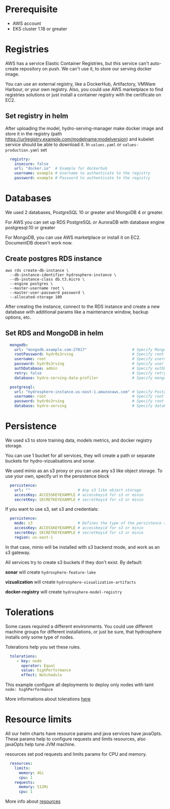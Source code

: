 # Prerequisite

* AWS account
* EKS cluster 1.18 or greater

# Registries

AWS has a service Elastic Container Registries, but this service can't auto-create repository on push. We can't use it, to store our serving docker image.

You can use an external registry, like a DockerHub, Artifactory, VMWare Harbour, or your own registry. Also, you could use AWS marketplace to find registries solutions or just install a container registry with the certificate on EC2.

## Set registry in helm

After uploading the model, hydro-serving-manager make docker image and store it in the registry (path https://urlregistry.example.com/modelname:modelversion) and kubelet service should be able to download it.
In `values.yaml` or `values-production.yaml` set

```yaml
  registry:
    insecure: false
    url: "docker.io"  # Example for dockerhub
    username: example # Username to authenticate to the registry 
    password: example # Password to authenticate to the registry
```

# Databases

We used 2 databases, PostgreSQL 10 or greater and MongoDB 4 or greater.

For AWS you can set up RDS PostgreSQL or AuroraDB with database engine postgresql:10 or greater

For MongoDB, you can use AWS marketplace or install it on EC2. DocumentDB doesn't work now.

## Create postgres RDS instance
```Shell
aws rds create-db-instance \ 
  --db-instance-identifier hydrosphere-instance \
  --db-instance-class db.t3.micro \
  --engine postgres \
  --master-username root \
  --master-user-password password \
  --allocated-storage 100
```

After creating the instance, connect to the RDS instance and create a new database with additional params like a maintenance window, backup options, etc.
## Set RDS and MongoDB in helm

```yaml
  mongodb:
    url: "mongodb.example.com:27017"                    # Specify MongoDB connection string if you want to use an external MongoDB instance. 
    rootPassword: hydr0s3rving                          # Specify root password
    username: root                                      # Specify username
    password: hydr0s3rving                              # Specify user password
    authDatabase: admin                                 # Specify authDatabase
    retry: false                                        # Specify retry options if it's required
    database: hydro-serving-data-profiler               # Specify mongoDB database

  postgresql:
    url: "hydrosphere-instance.us-east-1.amazonaws.com" # Specify Postgresql connection string if you want to use an external Postgresql instance. 
    username: root                                      # Specify root username
    password: hydr0s3rving                              # Specify root password
    database: hydro-serving                             # Specify database name

```

# Persistence

We used s3 to store training data, models metrics, and docker registry storage.

You can use 1 bucket for all services, they will create a path or separate buckets for hydro-vizualisations and sonar.

We used minio as an s3 proxy or you can use any s3 like object storage. To use your own, specify url in the persistence block

```yaml
  persistence:
    url: ""                     # Any s3 like object storage
    accessKey: ACCESSKEYEXAMPLE # accesskeyid for s3 or minio
    secretKey: SECRETKEYEXAMPLE # secretkeyid for s3 or minio
```

If you want to use s3, set s3 and credentials:

```yaml
  persistence:
    mode: s3                    # Defines the type of the persistence storage. Valid options are "s3" and "minio".
    accessKey: ACCESSKEYEXAMPLE # accesskeyid for s3 or minio
    secretKey: SECRETKEYEXAMPLE # secretkeyid for s3 or minio
    region: us-east-1
```

In that case, minio will be installed with s3 backend mode, and work as an s3 gateway.

All services try to create s3 buckets if they don't exist. By default:

<b>sonar</b> will create `hydrosphere-feature-lake`

<b>vizualization</b> will create `hydrosphere-visualization-artifacts`

<b>docker-registry</b> will create `hydrosphere-model-registry`

# Tolerations

Some cases required a different environments. You could use different machine groups for different installations, or just be sure, that hydrosphere installs only some type of nodes.

Tolerations help you set these rules.

```yaml
  tolerations:
     - key: node
       operator: Equal
       value: highPerformance
       effect: NoSchedule  
```

This example configure all deployments to deploy only nodes with taint `node: highPerformance`

More informations about tolerations [here](https://kubernetes.io/docs/concepts/scheduling-eviction/taint-and-toleration/)


# Resource limits

All our helm charts have resource params and java services have javaOpts. These params help to configure requests and limits resources, also javaOpts help tune JVM machine.

resources set pod requests and limits params for CPU and memory.


```yaml
  resources:
    limits:
      memory: 4Gi
      cpu: 1
    requests:
      memory: 512Mi
      cpu: 1
```

More info about [resources](https://kubernetes.io/docs/concepts/configuration/manage-resources-containers/)